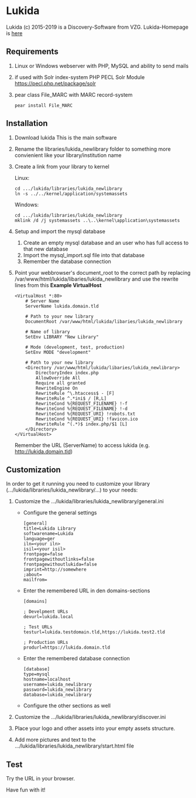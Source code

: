 # Lukida

Lukida (c) 2015-2019 is a Discovery-Software from VZG.
Lukida-Homepage is [here](https://www.lukida.org/)

## Requirements

1) Linux or Windows webserver with PHP, MySQL and ability to send mails
2) if used with Solr index-system
PHP PECL Solr Module https://pecl.php.net/package/solr
3) pear class File_MARC with MARC record-system

    ```
    pear install File_MARC
    ```

## Installation

1) Download lukida
This is the main software 
2) Rename the libraries/lukida_newlibrary folder to something more convienient like your library/institution name
3) Create a link from your library to kernel

    Linux:
    ```
    cd .../lukida/libraries/lukida_newlibrary
    ln -s ../../kernel/application/systemassets
    ```
   
    Windows:
    ```
    cd .../lukida/libraries/lukida_newlibrary
    mklink /d /j systemassets ..\..\kernel\application\systemassets
    ```

4) Setup and import the mysql database
   1) Create an empty mysql database and an user who has full access to that new database
   2) Import the mysql_import.sql file into that database
   3) Remember the database connection
5) Point your webbrowser's document_root to the correct path by replacing /var/www/html/lukida/libaries/lukida_newlibrary and use the rewrite lines from this **Example VirtualHost**

    ```
    <VirtualHost *:80>
        # Server Name
        ServerName lukida.domain.tld

        # Path to your new library 
        DocumentRoot /var/www/html/lukida/libaries/lukida_newlibrary
        
        # Name of library
        SetEnv LIBRARY "New Library"
        
        # Mode (development, test, production)
        SetEnv MODE "development"
        
        # Path to your new library 
        <Directory /var/www/html/lukida/libaries/lukida_newlibrary>
            DirectoryIndex index.php
            AllowOverride All
            Require all granted
            RewriteEngine On
            RewriteRule ^\.htaccess$ - [F]
            RewriteRule ^.*ini$ / [R,L]
            RewriteCond %{REQUEST_FILENAME} !-f
            RewriteCond %{REQUEST_FILENAME} !-d
            RewriteCond %{REQUEST_URI} !robots.txt
            RewriteCond %{REQUEST_URI} !favicon.ico
            RewriteRule ^(.*)$ index.php/$1 [L]
        </Directory>
    </VirtualHost>
    ```

    Remember the URL (ServerName) to access lukida (e.g. http://lukida.domain.tld)

## Customization

In order to get it running you need to customize your library (.../lukida/libraries/lukida_newlibrary/...) to your needs:

1) Customize the .../lukida/libraries/lukida_newlibrary/general.ini
   - Configure the general settings

        ```
        [general]
        title=Lukida Library
        softwarename=Lukida
        language=ger
        iln=<your iln>
        isil=<your isil>
        frontpage=false
        frontpagewithoutlinks=false
        frontpagewithoutlukida=false
        imprint=http://somewhere
        ;about=
        mailfrom=
        ```

   - Enter the remembered URL in den domains-sections
        
        ```
        [domains]
        
        ; Develpment URLs 
        devurl=lukida.local

        ; Test URLs
        testurl=lukida.testdomain.tld,https://lukida.test2.tld

        ; Production URLs
        produrl=https://lukida.domain.tld

        ```

   - Enter the remembered database connection

        ```
        [database]
        type=mysql
        hostname=localhost
        username=lukida_newlibrary
        password=lukida_newlibrary
        database=lukida_newlibrary
        ```

   - Configure the other sections as well

2) Customize the .../lukida/libraries/lukida_newlibrary/discover.ini
3) Place your logo and other assets into your empty assets structure. 
4) Add more pictures and text to the .../lukida/libraries/lukida_newlibrary/start.html file

## Test

Try the URL in your browser.

Have fun with it!
